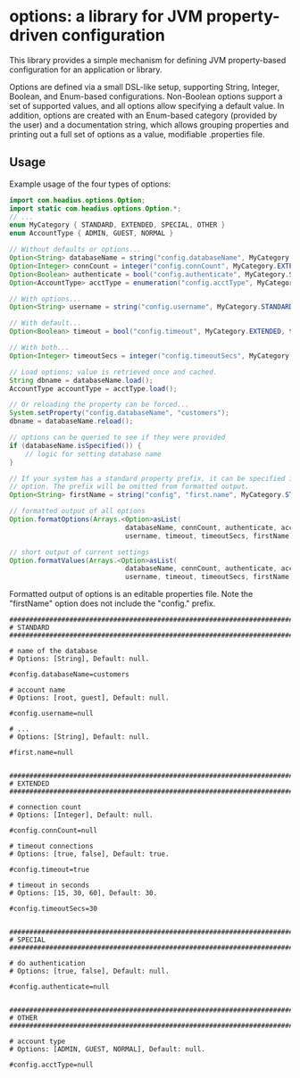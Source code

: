 options: a library for JVM property-driven configuration
========================================================

This library provides a simple mechanism for defining JVM property-based
configuration for an application or library.

Options are defined via a small DSL-like setup, supporting String, Integer,
Boolean, and Enum-based configurations. Non-Boolean options support a set of
supported values, and all options allow specifying a default value. In addition,
options are created with an Enum-based category (provided by the user) and a
documentation string, which allows grouping properties and printing out a full
set of options as a value, modifiable .properties file.

Usage
-----

Example usage of the four types of options:

```java
import com.headius.options.Option;
import static com.headius.options.Option.*;
// ...
enum MyCategory { STANDARD, EXTENDED, SPECIAL, OTHER }
enum AccountType { ADMIN, GUEST, NORMAL }

// Without defaults or options...
Option<String> databaseName = string("config.databaseName", MyCategory.STANDARD, "name of the database");
Option<Integer> connCount = integer("config.connCount", MyCategory.EXTENDED, "connection count");
Option<Boolean> authenticate = bool("config.authenticate", MyCategory.SPECIAL, "do authentication");
Option<AccountType> acctType = enumeration("config.acctType", MyCategory.OTHER, AccountType.class, "account type");

// With options...
Option<String> username = string("config.username", MyCategory.STANDARD, new String[]{"root", "guest"}, "account name");

// With default...
Option<Boolean> timeout = bool("config.timeout", MyCategory.EXTENDED, true, "timeout connections");

// With both...
Option<Integer> timeoutSecs = integer("config.timeoutSecs", MyCategory.EXTENDED, new Integer[]{15, 30, 60}, 30, "timeout in seconds");

// Load options; value is retrieved once and cached.
String dbname = databaseName.load();
AccountType accountType = acctType.load();

// Or reloading the property can be forced...
System.setProperty("config.databaseName", "customers");
dbname = databaseName.reload();

// options can be queried to see if they were provided
if (databaseName.isSpecified()) {
    // logic for setting database name
}

// If your system has a standard property prefix, it can be specified in the
// option. The prefix will be omitted from formatted output.
Option<String> firstName = string("config", "first.name", MyCategory.STANDARD, "...");

// formatted output of all options
Option.formatOptions(Arrays.<Option>asList(
                             databaseName, connCount, authenticate, acctType,
                             username, timeout, timeoutSecs, firstName));

// short output of current settings
Option.formatValues(Arrays.<Option>asList(
                             databaseName, connCount, authenticate, acctType,
                             username, timeout, timeoutSecs, firstName));
```

Formatted output of options is an editable properties file. Note the "firstName"
option does not include the "config." prefix.

```
################################################################################
# STANDARD
################################################################################

# name of the database
# Options: [String], Default: null.

#config.databaseName=customers

# account name
# Options: [root, guest], Default: null.

#config.username=null

# ...
# Options: [String], Default: null.

#first.name=null


################################################################################
# EXTENDED
################################################################################

# connection count
# Options: [Integer], Default: null.

#config.connCount=null

# timeout connections
# Options: [true, false], Default: true.

#config.timeout=true

# timeout in seconds
# Options: [15, 30, 60], Default: 30.

#config.timeoutSecs=30


################################################################################
# SPECIAL
################################################################################

# do authentication
# Options: [true, false], Default: null.

#config.authenticate=null


################################################################################
# OTHER
################################################################################

# account type
# Options: [ADMIN, GUEST, NORMAL], Default: null.

#config.acctType=null
```